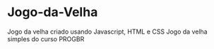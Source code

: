 # Jogo-da-Velha
Jogo da velha criado usando Javascript, HTML e CSS
Jogo da velha simples do curso PROGBR 
